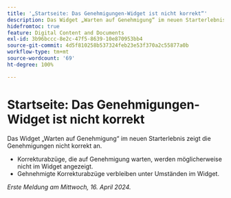 ```yaml
---
title: '„Startseite: Das Genehmigungen-Widget ist nicht korrekt“'
description: Das Widget „Warten auf Genehmigung“ im neuen Starterlebnis zeigt die Genehmigungen nicht korrekt an.
hidefromtoc: true
feature: Digital Content and Documents
exl-id: 3b96bccc-8e2c-47f5-8639-10e870953bb4
source-git-commit: 4d5f810258b537324feb23e53f370a2c55877a0b
workflow-type: tm+mt
source-wordcount: '69'
ht-degree: 100%

---
```


# Startseite: Das Genehmigungen-Widget ist nicht korrekt

<!--Won't fix, valid issue-->

<!--
>[!NOTE]
>
>This issue was fixed on May 2, 2024.
 WF, WFP-->

Das Widget „Warten auf Genehmigung“ im neuen Starterlebnis zeigt die Genehmigungen nicht korrekt an.

* Korrekturabzüge, die auf Genehmigung warten, werden möglicherweise nicht im Widget angezeigt.
* Gehnehmigte Korrekturabzüge verbleiben unter Umständen im Widget.

_Erste Meldung am Mittwoch, 16. April 2024._

